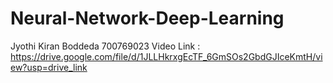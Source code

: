 # Neural-Network-Deep-Learning
Jyothi Kiran Boddeda
700769023
Video Link : https://drive.google.com/file/d/1JLLHkrxgEcTF_6GmSOs2GbdGJIceKmtH/view?usp=drive_link
